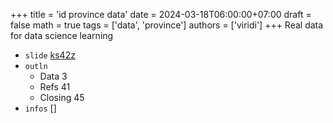 +++
title = 'id province data'
date = 2024-03-18T06:00:00+07:00
draft = false
math = true
tags = ['data', 'province']
authors = ['viridi']
+++
Real data for data science learning <!--more-->

+ `slide` [ks42z](https://osf.io/ks42z)
+ `outln`
  - Data 3
  - Refs 41
  - Closing 45
+ `infos` []
